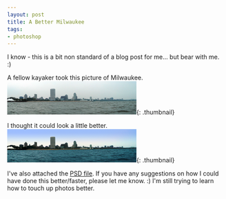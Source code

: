 ```yaml
---
layout: post
title: A Better Milwaukee
tags:
- photoshop
---
```

I know - this is a bit non standard of a blog post for me... but bear with me. :)

A fellow kayaker took this picture of Milwaukee.
[![](/uploads/2010/before-300x77.png)](/uploads/2010/before.png){: .thumbnail}

I thought it could look a little better.
[![](/uploads/2010/after-300x77.png)](/uploads/2010/after.png){: .thumbnail}

I've also attached the [PSD file](/uploads/2010/mkepsd.psd).  If you have any suggestions on how I could have done this better/faster, please let me know. :)  I'm still trying to learn how to touch up photos better.
